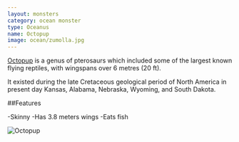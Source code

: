 ```yaml
---
layout: monsters
category: ocean monster
type: Oceanus 
name: Octopup
image: ocean/zumolla.jpg
---
```


[Octopup](http://en.wikipedia.org/wiki/Pteranodon) is a genus of pterosaurs which included some of the largest known flying reptiles, with wingspans over 6 metres (20 ft).

It existed during the late Cretaceous geological period of North America in present day Kansas, Alabama, Nebraska, Wyoming, and South Dakota.

##Features

-Skinny
-Has 3.8 meters wings 
-Eats fish

![Octopup](http://upload.wikimedia.org/wikipedia/commons/thumb/7/77/Pteranodon_amnh_martyniuk.jpg/456px-Pteranodon_amnh_martyniuk.jpg)